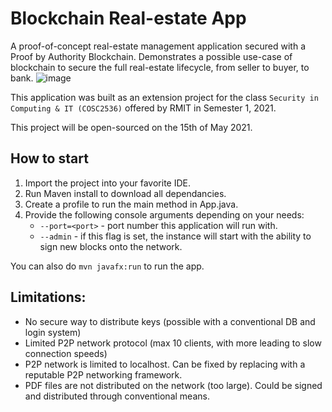 # Blockchain Real-estate App

A proof-of-concept real-estate management application secured with a Proof by Authority Blockchain. Demonstrates a
possible use-case of blockchain to secure the full real-estate lifecycle, from seller to buyer, to bank.
![image](https://user-images.githubusercontent.com/25571542/121848253-21d8a280-cd2d-11eb-9898-a64839b94c40.png)

This application was built as an extension project for the class `Security in Computing & IT (COSC2536)` offered by RMIT
in Semester 1, 2021.

This project will be open-sourced on the 15th of May 2021.

## How to start

1. Import the project into your favorite IDE.
2. Run Maven install to download all dependancies.
3. Create a profile to run the main method in App.java.
4. Provide the following console arguments depending on your needs:
    - `--port=<port>` - port number this application will run with.
    - `--admin` - if this flag is set, the instance will start with the ability to sign new blocks onto the network.

You can also do `mvn javafx:run` to run the app.

## Limitations:

- No secure way to distribute keys (possible with a conventional DB and login system)
- Limited P2P network protocol (max 10 clients, with more leading to slow connection speeds)
- P2P network is limited to localhost. Can be fixed by replacing with a reputable P2P networking framework.
- PDF files are not distributed on the network (too large). Could be signed and distributed through conventional means.

